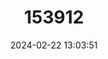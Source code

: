 ---
title: "153912"
category: "Procambarus clemmeri"
draft: false
date: 2024-02-22 13:03:51
languages:
  English: ["Cockscomb Crayfish"]
---